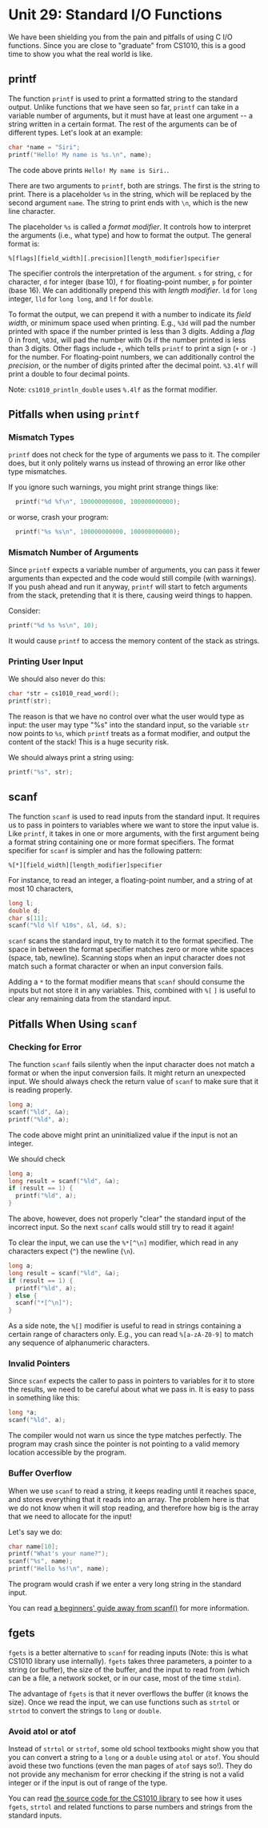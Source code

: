 # Unit 29: Standard I/O Functions

We have been shielding you from the pain and pitfalls of using C I/O functions.  Since you are close to "graduate" from CS1010, this is a good time to show you what the real world is like.

## printf

The function `printf` is used to print a formatted string to the standard output.  Unlike functions that we have seen so far, `printf` can take in a variable number of arguments, but it must have at least one argument -- a string written in a certain format.  The rest of the arguments can be of different types.  Let's look at an example:

```C
char *name = "Siri";
printf("Hello! My name is %s.\n", name);
```

The code above prints `Hello! My name is Siri.`.

There are two arguments to `printf`, both are strings.  The first is the string to print.  There is a placeholder `%s` in the string, which will be replaced by the second argument `name`.  The string to print ends with `\n`, which is the new line character.

The placeholder `%s` is called a _format modifier_.  It controls how to interpret the arguments (i.e., what type) and how to format the output.   The general format is:

```
%[flags][field_width][.precision][length_modifier]specifier
```

The specifier  controls the interpretation of the argument.  `s` for string, `c` for character, `d` for integer (base 10), `f` for floating-point number, `p` for pointer (base 16).  We can additionally prepend this with _length modifier_.  `ld` for `long` integer, `lld` for `long long`, and `lf` for `double`.

To format the output, we can prepend it with a number to indicate its _field width_, or minimum space used when printing.  E.g., `%3d` will pad the number printed with space if the number printed is less than 3 digits.  Adding a _flag_ 0 in front, `%03d`, will pad the number with 0s if the number printed is less than 3 digits.  Other flags include `+`, which tells `printf` to print a sign (`+` or `-`) for the number.  For floating-point numbers, we can additionally control the _precision_, or the number of digits printed after the decimal point.  `%3.4lf` will print a double to four decimal points.

Note: `cs1010_println_double` uses `%.4lf` as the format modifier.

## Pitfalls when using `printf`

### Mismatch Types

`printf` does not check for the type of arguments we pass to it.  The compiler does, but it only politely warns us instead of throwing an error like other type mismatches.

If you ignore such warnings, you might print strange things like:

```C
  printf("%d %f\n", 100000000000, 100000000000);
```

or worse, crash your program:

```C
  printf("%s %s\n", 100000000000, 100000000000);
```

### Mismatch Number of Arguments

Since `printf` expects a variable number of arguments, you can pass it fewer arguments than expected and the code would still compile (with warnings).  If you push ahead and run it anyway, `printf` will start to fetch arguments from the stack, pretending that it is there, causing weird things to happen.

Consider:

```C
printf("%d %s %s\n", 10);
```

It would cause `printf` to access the memory content of the stack as strings.


### Printing User Input

We should also never do this:

```C
char *str = cs1010_read_word();
printf(str);
```

The reason is that we have no control over what the user would type as input: the user may type "%s" into the standard input, so the variable `str` now points to `%s`, which `printf` treats as a format modifier, and output the content of the stack!  This is a huge security risk.

We should always print a string using:

```C
printf("%s", str);
```

## scanf

The function `scanf` is used to read inputs from the standard input.  It requires us to pass in pointers to variables where we want to store the input value is.  Like `printf`, it takes in one or more arguments, with the first argument being a format string containing one or more format specifiers.  The format specifier for `scanf` is simpler and has the following pattern:

```
%[*][field_width][length_modifier]specifier
```

For instance, to read an integer, a floating-point number, and a string of at most 10 characters,

```C
long l;
double d;
char s[11];
scanf("%ld %lf %10s", &l, &d, s);
```

`scanf` scans the standard input, try to match it to the format specified.
The space in between the format specifier matches zero or more white spaces (space, tab, newline).  Scanning stops when an input character does not match such a format character or when an input conversion fails.

Adding a `*` to the format modifier means that `scanf` should consume the inputs but not store it in any variables.  This, combined with `%[` `]` is useful to clear any remaining data from the standard input.

## Pitfalls When Using `scanf`

### Checking for Error

The function `scanf` fails silently when the input character does not match a format or when the input conversion fails.  It might return an unexpected input.  We should always check the return value of `scanf` to make sure that it is reading properly.

```C
long a;
scanf("%ld", &a);
printf("%ld", a);
```

The code above might print an uninitialized value if the input is not an integer.

We should check

```C
long a;
long result = scanf("%ld", &a);
if (result == 1) {
  printf("%ld", a);
}
```

The above, however, does not properly "clear" the standard input of the incorrect input.  So the next `scanf` calls would still try to read it again!

To clear the input, we can use the `%*[^\n]` modifier, which read in any characters expect (`^`) the newline (`\n`).  

```C
long a;
long result = scanf("%ld", &a);
if (result == 1) {
  printf("%ld", a);
} else {
  scanf("*[^\n]");
}
```

As a side note, the `%[]` modifier is useful to read in strings containing a certain range of characters only.  E.g., you can read `%[a-zA-Z0-9]` to match any sequence of alphanumeric characters.

### Invalid Pointers

Since `scanf` expects the caller to pass in pointers to variables for it to store the results, we need to be careful about what we pass in.  It is easy to pass in something like this:

```C
long *a;
scanf("%ld", a);
```

The compiler would not warn us since the type matches perfectly.  The program may crash since the pointer is not pointing to a valid memory location accessible by the program.

### Buffer Overflow

When we use `scanf` to read a string, it keeps reading until it reaches space, and stores everything that it reads into an array.  The problem here is that we do not know when it will stop reading, and therefore how big is the array that we need to allocate for the input!

Let's say we do:

```C
char name[10];
printf("What's your name?");
scanf("%s", name);
printf("Hello %s!\n", name);
```

The program would crash if we enter a very long string in the standard input.

You can read [a beginners' guide away from scanf()](http://sekrit.de/webdocs/c/beginners-guide-away-from-scanf.html) for more information.

## fgets

`fgets` is a better alternative to `scanf` for reading inputs (Note: this is what CS1010 library use internally).  `fgets` takes three parameters, a pointer to a string (or buffer), the size of the buffer, and the input to read from (which can be a file, a network socket, or in our case, most of the time `stdin`).

The advantage of `fgets` is that it never overflows the buffer (it knows the size).  Once we read the input, we can use functions such as `strtol` or `strtod` to convert the strings to `long` or `double`.

### Avoid atol or atof

Instead of `strtol` or `strtof`, some old school textbooks might show you that you can convert a string to a `long` or a `double` using `atol` or `atof`.  You should avoid these two functions (even the man pages of `atof` says so!).  They do not provide any mechanism for error checking if the string is not a valid integer or if the input is out of range of the type.

You can read [the source code for the CS1010 library](https://github.com/nus-cs1010-1819-s1/libcs1010) to see how it uses `fgets`, `strtol` and related functions to parse numbers and strings from the standard inputs.
